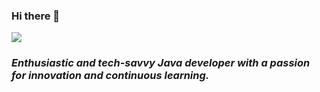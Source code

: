 ### Hi there 👋
![](https://komarev.com/ghpvc/?username=malode-ganesh&color=green)

### *Enthusiastic and tech-savvy Java developer with a passion for innovation and continuous learning.*



<!--
Views 
**malode-ganesh/malode-ganesh** is a ✨ _special_ ✨ repository because its `README.md` (this file) appears on your GitHub profile.

Here are some ideas to get you started:

- 🔭 I’m currently working on ...
- 🌱 I’m currently learning ...
- 👯 I’m looking to collaborate on ...
- 🤔 I’m looking for help with ...
- 💬 Ask me about ...
- 📫 How to reach me: ...
- 😄 Pronouns: ...
- ⚡ Fun fact: ...
-->
